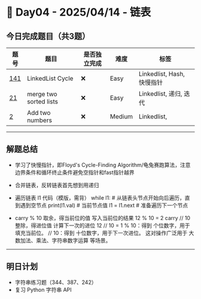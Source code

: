 
# 📅 Day04 - 2025/04/14 - 链表

## 今日完成题目（共3题）

| 题号 | 题目 | 是否独立完成 | 难度 | 标签 |
|------|------|----------------|------|------|
| [141](https://leetcode.cn/problems/linked-list-cycle/description/) | LinkedList Cycle | ❌ | Easy | Linkedlist, Hash, 快慢指针 |
| [21](https://leetcode.cn/problems/merge-two-sorted-lists/description/) |merge two sorted lists| ❌ | Easy | Linkedlist, 递归, 迭代|
| [2](https://leetcode.cn/problems/add-two-numbers/description/) |Add two numbers| ❌ | Medium | Linkedlist, |


---

## 解题总结

- 学习了快慢指针，即Floyd's Cycle-Finding Algorithm/龟兔赛跑算法，注意边界条件和循环终止条件避免空指针和fast指针越界
- 合并链表，反转链表首先想到用递归
- 遍历链表 l1 代码（模版，需背）
    while l1:  # 从链表头节点开始向后遍历，直到遇到空节点
        print(l1.val)  # 当前节点值
        l1 = l1.next  # 准备遍历下一个节点
  
- carry % 10	取余，得当前位的值	写入当前位的结果	 12 % 10 = 2
  carry // 10	整除，得进位值	计算下一次的进位	   12 // 10 = 1
   % 10：得到 个位数字，用于填充当前位。
   // 10：得到 十位数字，用于下一次进位。
   这对操作广泛用于 大数加法、乘法、字符串数字运算 等场景。


---

## 明日计划

- 字符串练习题（344、387、242）
- 复习 Python 字符串 API
